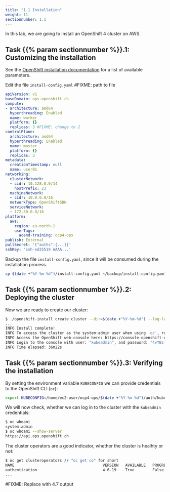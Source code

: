 ```yaml
---
title: "1.1 Installation"
weight: 11
sectionnumber: 1.1
---
```


In this lab, we are going to install an OpenShift 4 cluster on AWS.


## Task {{% param sectionnumber %}}.1: Customizing the installation

See the [OpenShift installation documentation](https://docs.openshift.com/container-platform/4.7/installing/installing_aws/installing-aws-customizations.html#installation-configuration-parameters_installing-aws-customizations) for a list of available parameters.

Edit the file `install-config.yaml` #FIXME: path to file

```yaml
apiVersion: v1
baseDomain: ops.openshift.ch
compute:
- architecture: amd64
  hyperthreading: Enabled
  name: worker
  platform: {}
  replicas: 3 #FIXME: change to 2
controlPlane:
  architecture: amd64
  hyperthreading: Enabled
  name: master
  platform: {}
  replicas: 3
metadata:
  creationTimestamp: null
  name: user01
networking:
  clusterNetwork:
  - cidr: 10.128.0.0/14
    hostPrefix: 23
  machineNetwork:
  - cidr: 10.0.0.0/16
  networkType: OpenShiftSDN
  serviceNetwork:
  - 172.30.0.0/16
platform:
  aws:
    region: eu-north-1
    userTags:
      acend-training: ocp4-ops
publish: External
pullSecret: '{"auths":{...}}'
sshKey: 'ssh-ed25519 AAAA...'
```

Backup the file `install-config.yaml`, since it will be consumed during the installation process.

```bash
cp $(date +"%Y-%m-%d")/install-config.yaml ~/backup/install-config.yaml
```


## Task {{% param sectionnumber %}}.2: Deploying the cluster

Now we are ready to create our cluster:

```bash
$ ./openshift-install create cluster --dir=$(date +"%Y-%m-%d") --log-level=info
...
INFO Install complete!
INFO To access the cluster as the system:admin user when using 'oc', run 'export KUBECONFIG=/home/myuser/install_dir/auth/kubeconfig'
INFO Access the OpenShift web-console here: https://console-openshift-console.apps.mycluster.example.com
INFO Login to the console with user: "kubeadmin", and password: "4vYBz-Ee6gm-ymBZj-Wt5AL"
INFO Time elapsed: 36m22s
```


## Task {{% param sectionnumber %}}.3: Verifying the installation

By setting the environment variable `KUBECONFIG` we can provide credentials to the OpenShift CLI (`oc`):

```bash
export KUBECONFIG=/home/ec2-user/ocp4-ops/$(date +"%Y-%m-%d")/auth/kubeconfig
```

We will now check, whether we can log in to the cluster with the `kubeadmin` credentials:

```bash
$ oc whoami
system:admin
$ oc whoami --show-server
https://api.ops.openshift.ch
```

The cluster operators are a good indicator, whether the cluster is healhty or not:

```bash
$ oc get clusteroperators // "oc get co" for short
NAME                                       VERSION   AVAILABLE   PROGRESSING   DEGRADED   SINCE
authentication                             4.6.19    True        False         False      3d18h
...
```

#FIXME: Replace with 4.7 output

